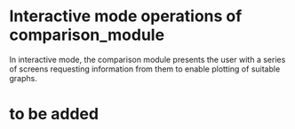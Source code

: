 # Interactive mode operations of comparison_module

In interactive mode, the comparison module presents the user with a series of screens requesting information from them to enable 
plotting of suitable graphs.

# to be added
